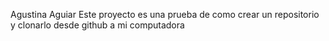 Agustina Aguiar
Este proyecto es una prueba de como crear un repositorio y clonarlo desde github a mi computadora 
